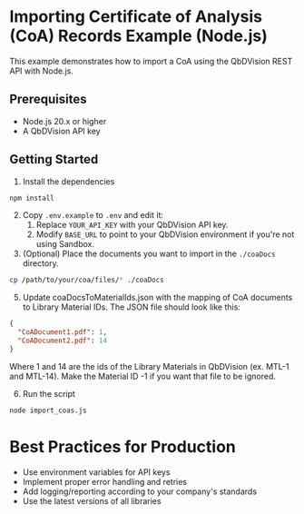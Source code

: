 # Importing Certificate of Analysis (CoA) Records Example (Node.js)

This example demonstrates how to import a CoA using the QbDVision REST API with Node.js.

## Prerequisites

- Node.js 20.x or higher
- A QbDVision API key

## Getting Started

1. Install the dependencies
```bash
npm install
```
2. Copy `.env.example` to `.env` and edit it:
   1. Replace `YOUR_API_KEY` with your QbDVision API key.
   2. Modify `BASE_URL` to point to your QbDVision environment if you're not using Sandbox.
4. (Optional) Place the documents you want to import in the `./coaDocs` directory.
```bash
cp /path/to/your/coa/files/* ./coaDocs
```
5. Update coaDocsToMaterialIds.json with the mapping of CoA documents to Library 
 Material IDs. The JSON file should look like this:
```json
{
  "CoADocument1.pdf": 1,
  "CoADocument2.pdf": 14
}
```
Where 1 and 14 are the ids of the Library Materials in QbDVision (ex. MTL-1 and 
MTL-14). Make the Material ID -1 if you want that file to be ignored.

6. Run the script
```bash
node import_coas.js
```

# Best Practices for Production
 - Use environment variables for API keys
 - Implement proper error handling and retries
 - Add logging/reporting according to your company's standards
 - Use the latest versions of all libraries
